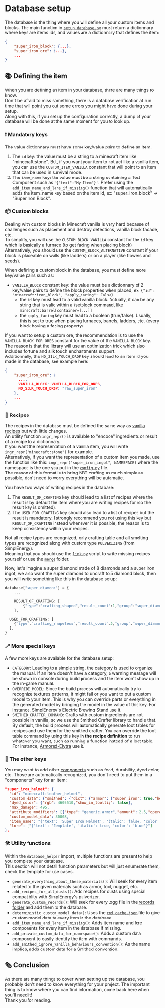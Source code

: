 
# Database setup
The database is the thing where you will define all your custom items and blocks. The main function in [`setup_database.py`](../user/setup_database.py) must return a dictionnary where keys are items ids, and values are a dictionnary that defines the item:
```json
{
    "super_iron_block": {...},
    "super_iron_ore": {...},
    ...
}
```

## 📚 Defining the item
When you are defining an item in your database, there are many things to know.<br>
Don't be afraid to miss something, there is a database verification at run time that will point you out some errors you might have done during your setup.<br>
Along with this, if you set up the configuration correctly, a dump of your database will be done at the same moment for you to look up.<br>


### ❗️ Mandatory keys
The value dictionnary must have some key/value pairs to define an item.
1. The `id` key: the value must be a string to a minecraft item like "minecraft:stone". But, if you want your item to not act like a vanilla item, you can use the `CUSTOM_ITEM_VANILLA` constant that will point to an item that can be used in survival mode.
2. The `item_name` key: the value must be a string containing a Text Component such as `'{"text":"My Item"}'`. Prefer using the `add_item_name_and_lore_if_missing()` function that will automatically adds the item_name key based on the item id, ex: "super_iron_block" -> "Super Iron Block".


### 📦 Custom blocks
Dealing with custom blocks in Minecraft vanilla is very hard because of challenges such as placement and destroy detections, vanilla block facade, etc.<br>
To simplify, you will use the `CUSTOM_BLOCK_VANILLA` constant for the `id` key which is basically a furnace (to get facing when placing block)<br>
Alternatively, you should use the `CUSTOM_BLOCK_ALTERNATIVE` constant if your block is placeable on walls (like ladders) or on a player (like flowers and seeds).

When defining a custom block in the database, you must define more key/value pairs such as:
- `VANILLA_BLOCK` constant key: the value must be a dictionnary of 2 key/value pairs to define the block properties when placed, ex: `{"id": "minecraft:iron_block", "apply_facing": False}`
  - the `id` key must lead to a valid vanilla block. Actually, it can be any string that is valid within a /setblock command, like `minecraft:barrel[container=[...]]`
  - the `apply_facing` key must lead to a boolean (true/false). Usually, this is set to true when placing furnaces, barrels, ladders, etc. (every block having a facing property)

If you want to setup a custom ore, the recommendation is to use the `VANILLA_BLOCK_FOR_ORES` constant for the value of the `VANILLA_BLOCK` key.<br>
The reason is that the library will use an optimization trick which also includes fortune and silk touch enchantments support.<br>
Additionnally, the `NO_SILK_TOUCH_DROP` key should lead to an item id you made in the database, see example here:<br>
```json
{
    "super_iron_ore": {
      ...,
      VANILLA_BLOCK: VANILLA_BLOCK_FOR_ORES,
      NO_SILK_TOUCH_DROP: "raw_super_iron"
    },
    ...
}
```


### 🍳 Recipes
The recipes in the database must be defined the same way as [vanilla recipes](https://misode.github.io/recipe/) but with little changes.<br>
An utility function `ingr_repr()` is available to "encode" ingredients or result of a recipe to a dictionnary.<br>
If you want the representation of a vanilla item, you will write `ingr_repr("minecraft:stone")` for example.<br>
Alternatively, if you want the representation of a custom item you made, use the function like this: `ingr_repr("super_iron_ingot", NAMESPACE)` where the namespace is the one you put in the [`config.py`](../config.py) file.<br>
The reason of this format is to bring NBT crafting as much simple as possible, don't need to worry everything will be automatic.

You have two ways of writing recipes in the database:
1. The `RESULT_OF_CRAFTING` key should lead to a list of recipes where the result is by default the item where you are writing recipes for (so the result key is omitted).
2. The `USED_FOR_CRAFTING` key should also lead to a list of recipes but the result is mandatory. I strongly recommend you not using this key but `RESULT_OF_CRAFTING` instead whenever it is possible, the reason is to keep consistency within your recipes.

Not all recipe types are recognized, only crafting table and all smelting types are recognized along with custom type `PULVERIZING` (from SimplEnergy).<br>
Meaning that you should use the [`link.py`](../user/link.py) script to write missing recipes yourself or use the [`merge`](../merge/) folder.

Now, let's imagine a super diamond made of 8 diamonds and a super iron ingot, we also want the super diamond to uncraft to 5 diamond block, then you will write something like this in the database setup:
```py
database["super_diamond"] = {
	...

	RESULT_OF_CRAFTING: [
		{"type":"crafting_shaped","result_count":1,"group":"super_diamond","category":"misc","shape":["XXX","XIX","XXX"],"ingredients": {"X": ingr_repr("minecraft:diamond"), "I":ingr_repr("super_iron_ingot", NAMESPACE)}},
	],

  USED_FOR_CRAFTING: [
    {"type":"crafting_shapeless","result_count":5,"group":"super_diamond","category":"misc","ingredients":[ingr_repr("super_diamond", NAMESPACE)], "result":ingr_repr("minecraft:diamond_block")},
  ],
}
```

### 🪄 More special keys
A few more keys are available for the database setup:
- `CATEGORY`: Leading to a simple string, the category is used to organize the manual. If an item doesn't have a category, a warning message will be shown in console during build process and the item won't show up in the in-game manual.
- `OVERRIDE_MODEL`: Since the build process will automatically try to recognize textures patterns, it might fail or you want to put a custom model to your item. This is why you can override parts or everything in the generated model by bringing the model in the value of this key. For instance, [SimplEnergy's Electric Brewing Stand](https://github.com/Stoupy51/SimplEnergy/blob/main/user/database/additions.py) use it.
- `SMITHED_CRAFTER_COMMAND`: Crafts with custom ingredients are not possible in vanilla, so we use the Smithed Crafter library to handle that. By default, the build process will automatically generate loot tables for recipes and use them for the smithed crafter. You can override the loot table command by using this key **__in the recipe definition__** to run whatever you want, such as running a function instead of a loot table. For instance, [Armored-Elytra](https://github.com/e-psi-lon/Armored-Elytra/blob/main/user/setup_database.py#L24) use it.


### 🔑 The other keys
You may want to add other [components](https://minecraft.wiki/w/Data_component_format) such as food, durability, dyed color, etc.
Those are automatically recognized, you don't need to put them in a "components" key for an item:
```json
"super_iron_helmet": {
  "id": "minecraft:leather_helmet",
  "custom_data": {"smithed": {"dict": {"armor": {"super_iron": true,"helmet": true}},"ignore": {"functionality": true,"crafting": true}},"your_namespace": {"super_iron_helmet": true}},
  "dyed_color": {"rgb": 4605510,"show_in_tooltip": false},
  "max_damage": 495,
  "attribute_modifiers": [{"type": "generic.armor","amount": 2.5,"operation": "add_value","slot": "head","id": "your_namespace:generic.armor.head"}],
  "custom_model_data": 30008,
  "item_name": "{'text': 'Super Iron Helmet', 'italic': false, 'color': 'white'}",
  "lore": ["{'text': 'Template', 'italic': true, 'color': 'blue'}"]
},
```


### 🛠 Utility functions
Within the `database_helper` import, multiple functions are present to help you complete your database.<br>
This section will not detail function parameters but will just enumerate them, check the template for use cases.
- `generate_everything_about_these_materials()`: Will seek for every item related to the given materials such as armor, tool, nugget, etc.
- `add_recipes_for_all_dusts()`: Add recipes for dusts using special compatiblity with SimplEnergy's pulverizer.
- `generate_custom_records()`: Will seek for every .ogg file in the [records folder](../assets/records/) and add them to the database.
- `deterministic_custom_model_data()`: Uses the [`cmd_cache.json`](../cmd_cache.json) file to give custom model data to every item in the database.
- `add_item_name_and_lore_if_missing()`: Adds item name and lore components for every item in the database if missing.
- `add_private_custom_data_for_namespace()`: Adds a custom data component to easily identify the item with commands.
- `add_smithed_ignore_vanilla_behaviours_convention()`: As the name implies, adds custom data for a Smithed convention.


## 🗞 Conclusion
As there are many things to cover when setting up the database, you probably don't need to know everything for your project. The important thing is to know where you can find information, come back here when you'll need it!<br>
Thank you for reading.

